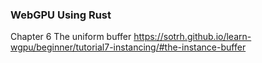 ### WebGPU Using Rust

Chapter 6
The uniform buffer
https://sotrh.github.io/learn-wgpu/beginner/tutorial7-instancing/#the-instance-buffer
